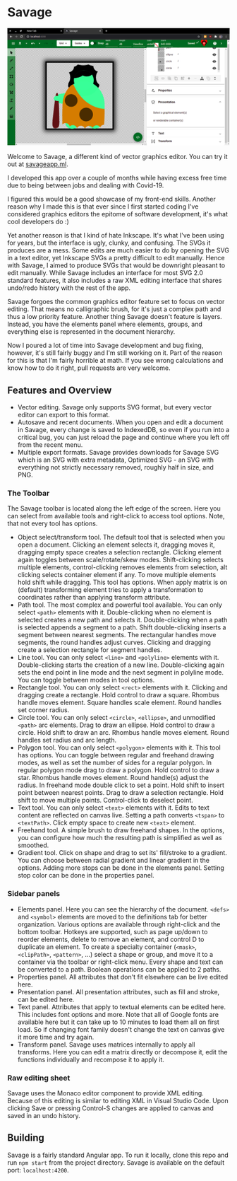 # Savage

![savage](./screenshots/screenshot.png)

Welcome to Savage, a different kind of vector graphics editor.
You can try it out at [savageapp.ml](https://savageapp.ml/).

I developed this app over a couple of months while having excess free time due to being between jobs and dealing with Covid-19.

I figured this would be a good showcase of my front-end skills.
Another reason why I made this is that ever since I first started coding I've considered graphics editors the epitome of software development, it's what cool developers do :)

Yet another reason is that I kind of hate Inkscape. It's what I've been using for years, but the interface is ugly, clunky, and confusing. The SVGs it produces are a mess. Some edits are much easier to do by opening the SVG in a text editor, yet Inkscape SVGs a pretty difficult to edit manually. Hence with Savage, I aimed to produce SVGs that would be downright pleasant to edit manually. While Savage includes an interface for most SVG 2.0 standard features, it also includes a raw XML editing interface that shares undo/redo history with the rest of the app.

Savage forgoes the common graphics editor feature set to focus on vector editing. That means no calligraphic brush, for it's just a complex path and thus a low priority feature. Another thing Savage doesn't feature is layers. Instead, you have the elements panel where elements, groups, and everything else is represented in the document hierarchy.

Now I poured a lot of time into Savage development and bug fixing, however, it's still fairly buggy and I'm still working on it.
Part of the reason for this is that I'm fairly horrible at math.
If you see wrong calculations and know how to do it right, pull requests are very welcome.

## Features and Overview

- Vector editing. Savage only supports SVG format, but every vector editor can export to this format.
- Autosave and recent documents. When you open and edit a document in Savage, every change is saved to IndexedDB, so even if you run into a critical bug, you can just reload the page and continue where you left off from the recent menu.
- Multiple export formats. Savage provides downloads for Savage SVG which is an SVG with extra metadata, Optimized SVG - an SVG with everything not strictly necessary removed, roughly half in size, and PNG.

### The Toolbar

The Savage toolbar is located along the left edge of the screen. Here you can select from available tools and right-click to access tool options. Note, that not every tool has options.

- Object select/transform tool. The default tool that is selected when you open a document. Clicking an element selects it, dragging moves it, dragging empty space creates a selection rectangle. Clicking element again toggles between scale/rotate/skew modes. Shift-clicking selects multiple elements, control-clicking removes elements from selection, alt clicking selects container element if any. To move multiple elements hold shift while dragging. This tool has options. When apply matrix is on (default) transforming element tries to apply a transformation to coordinates rather than applying transform attribute.
- Path tool. The most complex and powerful tool available. You can only select `<path>` elements with it. Double-clicking when no element is selected creates a new path and selects it. Double-clicking when a path is selected appends a segment to a path. Shift double-clicking inserts a segment between nearest segments. The rectangular handles move segments, the round handles adjust curves. Clicking and dragging create a selection rectangle for segment handles.
- Line tool. You can only select `<line>` and `<polyline>` elements with it. Double-clicking starts the creation of a new line. Double-clicking again sets the end point in line mode and the next segment in polyline mode. You can toggle between modes in tool options.
- Rectangle tool. You can only select `<rect>` elements with it. Clicking and dragging create a rectangle. Hold control to draw a square. Rhombus handle moves element. Square handles scale element. Round handles set corner radius.
- Circle tool. You can only select `<circle>`, `<ellipse>`, and unmodified `<path>` arc elements. Drag to draw an ellipse. Hold control to draw a circle. Hold shift to draw an arc. Rhombus handle moves element. Round handles set radius and arc length.
- Polygon tool. You can only select `<polygon>` elements with it. This tool has options. You can toggle between regular and freehand drawing modes, as well as set the number of sides for a regular polygon. In regular polygon mode drag to draw a polygon. Hold control to draw a star. Rhombus handle moves element. Round handle(s) adjust the radius.
In freehand mode double click to set a point. Hold shift to insert point between nearest points. Drag to draw a selection rectangle. Hold shift to move multiple points. Control-click to deselect point.
- Text tool. You can only select `<text>` elements with it. Edits to text content are reflected on canvas live.
Setting a path converts `<tspan>` to `<textPath>`. Click empty space to create new `<text>` element.
- Freehand tool. A simple brush to draw freehand shapes. In the options, you can configure how much the resulting path is simplified as well as smoothed.
- Gradient tool. Click on shape and drag to set its' fill/stroke to a gradient. You can choose between radial gradient and linear gradient in the options. Adding more stops can be done in the elements panel. Setting stop color can be done in the properties panel.

### Sidebar panels

- Elements panel. Here you can see the hierarchy of the document. `<defs>` and `<symbol>` elements are moved to the definitions tab for better organization. Various options are available through right-click and the bottom toolbar.
Hotkeys are supported, such as page up/down to reorder elements, delete to remove an element, and control D to duplicate an element. To create a specialty container (`<mask>`, `<clipPath>`, `<pattern>`, ...) select a shape or group, and move it to a container via the toolbar or right-click menu. Every shape and text can be converted to a path. Boolean operations can be applied to 2 paths.
- Properties panel. All attributes that don't fit elsewhere can be live edited here.
- Presentation panel. All presentation attributes, such as fill and stroke, can be edited here.
- Text panel. Attributes that apply to textual elements can be edited here. This includes font options and more.
Note that all of Google fonts are available here but it can take up to 10 minutes to load them all on first load.
So if changing font family doesn't change the text on canvas give it more time and try again.
- Transform panel. Savage uses matrices internally to apply all transforms. Here you can edit a matrix directly or decompose it, edit the functions individually and recompose it to apply it.

### Raw editing sheet

Savage uses the Monaco editor component to provide XML editing. Because of this editing is similar to editing XML in Visual Studio Code. Upon clicking Save or pressing Control-S changes are applied to canvas and saved in an undo history.

## Building

Savage is a fairly standard Angular app. To run it locally, clone this repo and run `npm start` from the project directory. Savage is available on the default port: `localhost:4200`.
